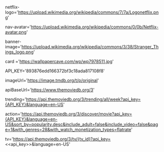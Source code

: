 netflix-logo='https://upload.wikimedia.org/wikipedia/commons/7/7a/Logonetflix.png'

nav-avatar='https://upload.wikimedia.org/wikipedia/commons/0/0b/Netflix-avatar.png'

banner-image='https://upload.wikimedia.org/wikipedia/commons/3/38/Stranger_Things_logo.png'

card ='https://wallpapercave.com/wp/wp7978511.jpg'

API_KEY='893876edd166372bf3c18ada817108f8'

imageUrl='https://image.tmdb.org/t/p/original'

apiBaseUrl='https://www.themoviedb.org/3'

trending='https://api.themoviedb.org/3/trending/all/week?api_key={API_KEY}&language=en-US'

action='https://api.themoviedb.org/3/discover/movie?api_key={API_KEY}&language=en-US&sort_by=popularity.desc&include_adult=false&include_video=false&page=1&with_genres=28&with_watch_monetization_types=flatrate'

tv='https://api.themoviedb.org/3/tv/{tv_id}?api_key=<<api_key>>&language=en-US'
